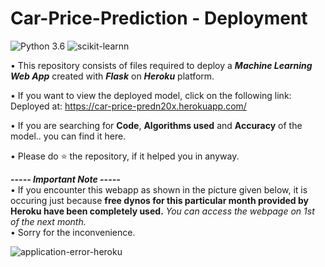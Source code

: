 # Car-Price-Prediction - Deployment
![Python 3.6](https://img.shields.io/badge/Python-3.6-brightgreen.svg) ![scikit-learnn](https://img.shields.io/badge/Library-Scikit_Learn-orange.svg)

• This repository consists of files required to deploy a ___Machine Learning Web App___ created with ___Flask___ on ___Heroku___ platform.

• If you want to view the deployed model, click on the following link:<br />
Deployed at: https://car-price-predn20x.herokuapp.com/

• If you are searching for __Code__, __Algorithms used__ and __Accuracy__ of the model.. you can find it here.

• Please do ⭐ the repository, if it helped you in anyway.


 
_**----- Important Note -----**_<br />
• If you encounter this webapp as shown in the picture given below, it is occuring just because **free dynos for this particular month provided by Heroku have been completely used.** _You can access the webpage on 1st of the next month._<br />
• Sorry for the inconvenience.

![application-error-heroku](https://user-images.githubusercontent.com/89455544/134637278-a6ee79c2-a8bf-4a24-b2e7-d769abbdcea8.png)
